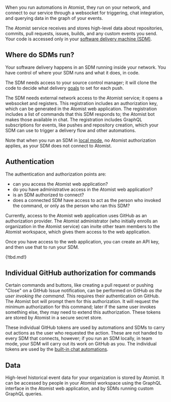 When you run automations in Atomist, they run on your network, and connect to our service
through a websocket for triggering, chat integration, and querying data in the graph of your events.

The Atomist service receives and stores high-level data about repositories, commits, pull requests, issues, builds, and any custom events you send. Your code is accessed only in your [software delivery machine (SDM)](sdm.md).

## Where do SDMs run?

Your software delivery happens in an SDM running inside your network. You have control of where your
SDM runs and what it does, in code.

The SDM needs access to your source control manager; it will clone the code to decide what delivery 
[goals](goal.md) to set for each push.
<!-- todo: change 'version control' to 'source control' everywhere? -->

The SDM needs external network access to the Atomist service; it opens a websocket and registers. This
registration includes an authorization key, which can be generated in the Atomist web application.
The registration includes a list of commands that this SDM responds to; the Atomist bot makes those available
in chat. The registration includes GraphQL subscriptions for events, like pushes and repository creation,
which your SDM can use to trigger a delivery flow and other automations.

Note that when you run an SDM in [local mode](../developer/local.md), no Atomist authorization applies,
as your SDM does not connect to Atomist. 

## Authentication

The authentication and authorization points are:

*  can you access the Atomist web application?
*  do you have administrative access in the Atomist web application?
*  is an SDM authorized to connect?
*  does a connected SDM have access to act as the person who invoked the command, or only as the person who 
ran this SDM?

Currently, access to the Atomist web application uses GitHub as an authorization provider. 
The Atomist administrator (who initially enrolls an organization in the Atomist service) can invite
other team members to the Atomist workspace, which gives them access to the web application.

Once you have access to the web application, you can create an API key, and then use that to run your SDM.

<!-- TODO what gives them admin access? -->
<!-- TODO can anyone in the workspace run an SDM? who can make a key that will get real tokens? -->


{!tbd.md!}

## Individual GitHub authorization for commands

Certain commands and buttons, like creating a pull request or pushing "Close" on a GitHub Issue notification,
can be performed on GitHub _as the user invoking the command_. This requires their authentication on GitHub.
The Atomist bot will prompt them for this authorization. It will request the minimum authorization for this
command; later if the same user invokes something else, they may need to extend this authorization. These tokens are stored by Atomist in a secure secret store. 

These individual GitHub tokens are used by automations and SDMs to carry out actions
as the user who requested the action. These are not handed to every SDM that connects, however; if you
run an SDM locally, in team mode, your SDM will carry out its work on GitHub as you.
The individual tokens are used by the [built-in chat automations](../user/lifecycle.md).

## Data

High-level historical event data for your organization is stored by Atomist. It can be accessed by people in your
Atomist workspace using the GraphQL interface in the Atomist web application, and by SDMs running custom
GraphQL queries.
